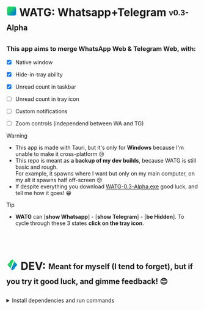 # <img src="https://github.com/DavidBevi/WATG/blob/main/source-code/src-tauri/icon.png" height="27px"> WATG: Whatsapp+Telegram <sub><sup>v0.3-Alpha</sup></sub>

### This app aims to merge WhatsApp Web & Telegram Web, with:
- [x] Native window
- [x] Hide-in-tray ability
- [x] Unread count in taskbar
- [ ] Unread count in tray icon
- [ ] Custom notifications
- [ ] Zoom controls (independend between WA and TG)


> [!WARNING]
> - This app is made with Tauri, but it's only for **Windows** because I'm unable to make it cross-platform 😢
> - This repo is meant as **a backup of my dev builds**, because WATG is still basic and rough.<br/>For example, it spawns where I want but only on my main computer, on my alt it spawns half off-screen 😕
> - If despite everything you download [WATG-0.3-Alpha.exe](https://github.com/DavidBevi/WATG/blob/main/executables/WATG-0.3-Alpha.exe?raw=true) good luck, and tell me how it goes! 😁


> [!TIP]
> - **WATG** can [**show Whatsapp**] - [**show Telegram**] - [**be Hidden**]. To cycle through these 3 states **click on the tray icon**.

<br/>


<br/>

# <img src="https://github.com/DavidBevi/WATG/blob/main/source-code/src-tauri/dev.png" height="27px"> DEV: <sub><sup> Meant for myself (I tend to forget), but if you try it good luck, and gimme feedback! 😊</sup></sub>

<details>
  <summary>Install dependencies and run commands</summary>
  <br/>

1. install prerequisites:
   - `visual studio build tools 2022 (v17.14.6+36212.18.-june.2025-) ` > `MSVC compiler (v143)`
   - `rustc 1.87.0 (17067e9ac 2025-05-09)`
   - `tauri-cli 2.5.0`
2. download source-code and unzip it in a folder
   - from [main.zip](https://github.com/DavidBevi/WATG/archive/refs/heads/main.zip), extract folder `source-code`
   - save it somewhere (example: `C:\watg`)
3. open a `cmd` in that folder and use these commands:
    - `cargo tauri dev --features unstable` to run it like a dev, with autoreload when source files are saved
    - `cargo tauri build --features unstable` to export a portable executable in `src-tauri\target\release`

</details>
